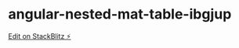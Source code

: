 # angular-nested-mat-table-ibgjup

[Edit on StackBlitz ⚡️](https://stackblitz.com/edit/angular-nested-mat-table-ibgjup)